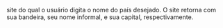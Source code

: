 site do qual o usuário digita o nome do país desejado. O site retorna com sua bandeira, seu nome informal, e sua capital, respectivamente.
